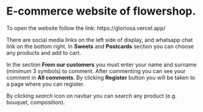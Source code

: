 <h1> E-commerce website of flowershop. </h1>
To open the website follow the link: https://gloriosa.vercel.app/

There are social media links on the left side of display, and whatsapp chat link on the bottom right.
In <b>Sweets</b> and <b>Postcards</b> section you can choose any products and add to cart.

In the section <b>From our customers</b> you must enter your name and surname (minimum 3 symbols) to comment. After commenting you can see your comment in <b>All comments</b>.
By clicking <b>Register</b> button you will be taken to a page where you can register.

By clicking <i style='text-decoration: underlined'>search</i> icon on navbar you can search any product (e.g. bouquet, composition).
